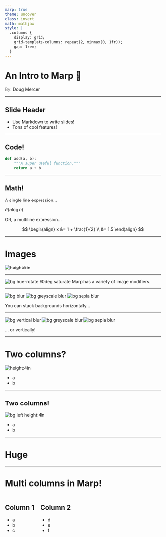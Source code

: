 ```yaml
---
marp: true
theme: uncover
class: invert
math: mathjax
style: |
  .columns {
    display: grid;
    grid-template-columns: repeat(2, minmax(0, 1fr));
    gap: 1rem;
  }
---
```


# <!--fit-->An Intro to Marp :rocket:

<span style="color:gray">By:</span> Doug Mercer

---

## Slide Header

* Use Markdown to write slides!
* Tons of cool features!

---

## Code!

```python
def add(a, b):
    """A super useful function."""
    return a + b
```

---

## Math!

A single line expression...

$\mathcal{O}(n\log{n})$

OR, a multiline expression...

$$
\begin{align}
x &= 1 + \frac{1}{2} \\
  &= 1.5
\end{align}
$$

---

# Images

![height:5in](logo.jpg)

---

![bg hue-rotate:90deg saturate](logo.jpg)
Marp has a variety of image modifiers.

---

![bg blur](logo.jpg)
![bg greyscale blur](logo.jpg)
![bg sepia blur](logo.jpg)

You can stack backgrounds horizontally...

---

![bg vertical blur](logo.jpg)
![bg greyscale blur](logo.jpg)
![bg sepia blur](logo.jpg)

... or vertically!

---

# Two columns?

![height:4in](logo.jpg)

* a
* b

---

## Two columns!

![bg left height:4in](logo.jpg)

* a
* b

---
<!--_color: red-->
<!--_backgroundColor: black-->

# <!--fit-->Huge
---

# Multi columns in Marp!

<div class="columns">
<div>

## Column 1
* a
* b
* c

</div>
<div>

## Column 2

* d
* e
* f

</div>
</div>
